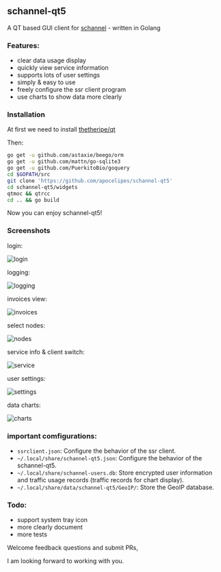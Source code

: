 ## schannel-qt5
A QT based GUI client for [schannel](https://schannel.net/) - written in Golang

### Features:
- clear data usage display
- quickly view service information
- supports lots of user settings
- simply & easy to use
- freely configure the ssr client program
- use charts to show data more clearly

### Installation
At first we need to install [thetheripe/qt](https://github.com/therecipe/qt)

Then:
```bash
go get -u github.com/astaxie/beego/orm
go get -u github.com/mattn/go-sqlite3
go get -u github.com/PuerkitoBio/goquery
cd $GOPATH/src
git clone 'https://github.com/apocelipes/schannel-qt5'
cd schannel-qt5/widgets
qtmoc && qtrcc
cd .. && go build
```

Now you can enjoy schannel-qt5!

### Screenshots
login:

![login](screenshots/login.png)

logging:

![logging](screenshots/logging.png)

invoices view:

![invoices](screenshots/invoices.png)

select nodes:

![nodes](screenshots/nodes.png)

service info & client switch:

![service](screenshots/service.webp)

user settings:

![settings](screenshots/settings.png)

data charts:

![charts](screenshots/charts.png)

### important comfigurations:
- `ssrclient.json`: Configure the behavior of the ssr client.
- `~/.local/share/schannel-qt5.json`: Configure the behavior of the schannel-qt5.
- `~/.local/share/schannel-users.db`: Store encrypted user information and traffic usage records (traffic records for chart display).
- `~/.local/share/data/schannel-qt5/GeoIP/`: Store the GeoIP database.

### Todo:
- support system tray icon
- more clearly document
- more tests

Welcome feedback questions and submit PRs,

I am looking forward to working with you.

